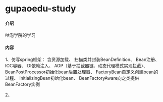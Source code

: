 # gupaoedu-study

#### 介绍
咕泡学院的学习

#### 内容
1、仿写spring框架：
    含资源加载、
    扫描类并封装BeanDefinition、
    Bean注册、
    IOC容器、
    DI依赖注入、
    AOP（基于拦截器链、动态代理模式实现拦截）、
    BeanPostProcessor初始化bean后置处理器、
    FactoryBean自定义创建bean的过程、
    InitializingBean初始化bean、
    BeanFactoryAware向之类提供BeanFactory实例
    
2、